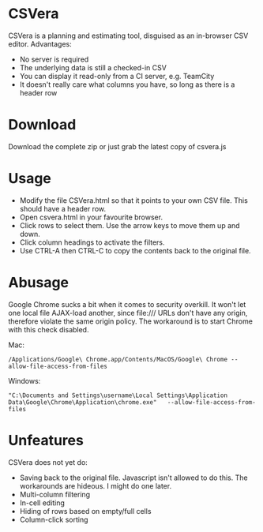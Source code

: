CSVera
======

CSVera is a planning and estimating tool, disguised as an in-browser CSV editor. Advantages:
* No server is required
* The underlying data is still a checked-in CSV
* You can display it read-only from a CI server, e.g. TeamCity
* It doesn't really care what columns you have, so long as there is a header row

Download
========
Download the complete zip or just grab the latest copy of csvera.js

Usage
=====
* Modify the file CSVera.html so that it points to your own CSV file. This should have a header row.
* Open csvera.html in your favourite browser.
* Click rows to select them. Use the arrow keys to move them up and down.
* Click column headings to activate the filters.
* Use CTRL-A then CTRL-C to copy the contents back to the original file.

Abusage
=======
Google Chrome sucks a bit when it comes to security overkill. It won't let one local file AJAX-load another, since file:/// URLs don't have any origin, therefore violate the same origin policy. The workaround is to start Chrome with this check disabled.

Mac:
```
/Applications/Google\ Chrome.app/Contents/MacOS/Google\ Chrome --allow-file-access-from-files
```

Windows:
```
"C:\Documents and Settings\username\Local Settings\Application Data\Google\Chrome\Application\chrome.exe"   --allow-file-access-from-files
```

Unfeatures
==========

CSVera does not yet do:
* Saving back to the original file. Javascript isn't allowed to do this. The workarounds are hideous. I might do one later.
* Multi-column filtering
* In-cell editing
* Hiding of rows based on empty/full cells
* Column-click sorting
